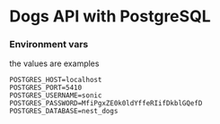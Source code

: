 # Dogs API with PostgreSQL

### Environment vars

the values are examples

```shell
POSTGRES_HOST=localhost
POSTGRES_PORT=5410
POSTGRES_USERNAME=sonic
POSTGRES_PASSWORD=MfiPgxZE0k0ldYffeRIifDkblGQefD
POSTGRES_DATABASE=nest_dogs
```